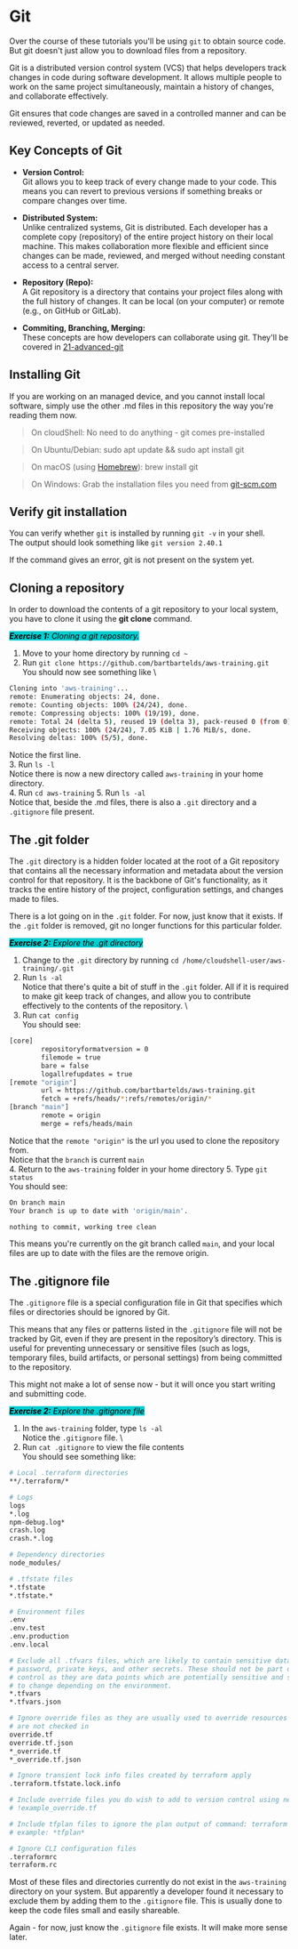 # Git

Over the course of these tutorials you'll be using ```git``` to obtain source code. But git doesn't just allow you to download files from a repository.  

Git is a distributed version control system (VCS) that helps developers track changes in code during software development. It allows multiple people to work on the same project simultaneously, maintain a history of changes, and collaborate effectively.

Git ensures that code changes are saved in a controlled manner and can be reviewed, reverted, or updated as needed.

## Key Concepts of Git
- **Version Control:**\
Git allows you to keep track of every change made to your code. This means you can revert to previous versions if something breaks or compare changes over time.

- **Distributed System:**\
Unlike centralized systems, Git is distributed. Each developer has a complete copy (repository) of the entire project history on their local machine. This makes collaboration more flexible and efficient since changes can be made, reviewed, and merged without needing constant access to a central server.

- **Repository (Repo):**\
A Git repository is a directory that contains your project files along with the full history of changes. It can be local (on your computer) or remote (e.g., on GitHub or GitLab).

- **Commiting, Branching, Merging:**\
These concepts are how developers can collaborate using git. They'll be covered in [21-advanced-git](21-advanced-git.md)


## Installing Git
If you are working on an managed device, and you cannot install local software, simply use the other .md files in this repository the way you're reading them now. 

>On cloudShell: No need to do anything - git comes pre-installed

>On Ubuntu/Debian: sudo apt update && sudo apt install git

>On macOS (using [Homebrew](https://brew.sh)): brew install git

>On Windows: Grab the installation files you need from [git-scm.com](https://git-scm.com/download/win)

## Verify git installation

You can verify whether ```git``` is installed by running ```git -v``` in your shell. \
The output should look something like ```git version 2.40.1```

If the command gives an error, git is not present on the system yet. 

## Cloning a repository
In order to download the contents of a git repository to your local system, you have to clone it using the **git clone** command. 

<mark style="background: #00ced1!important">*__Exercise 1:__ Cloning a git repository.*</mark>

1. Move to your home directory by running ```cd ~```
2. Run ```git clone https://github.com/bartbartelds/aws-training.git``` \
You should now see something like \
```bash
Cloning into 'aws-training'...
remote: Enumerating objects: 24, done.
remote: Counting objects: 100% (24/24), done.
remote: Compressing objects: 100% (19/19), done.
remote: Total 24 (delta 5), reused 19 (delta 3), pack-reused 0 (from 0)
Receiving objects: 100% (24/24), 7.05 KiB | 1.76 MiB/s, done.
Resolving deltas: 100% (5/5), done.
```

Notice the first line. \
3. Run ```ls -l``` \
Notice there is now a new directory called ```aws-training``` in your home directory.\
4. Run ```cd aws-training```
5. Run ```ls -al``` \
Notice that, beside the .md files, there is also a ```.git``` directory and a ```.gitignore``` file present. 

## The .git folder

The ```.git``` directory is a hidden folder located at the root of a Git repository that contains all the necessary information and metadata about the version control for that repository. It is the backbone of Git's functionality, as it tracks the entire history of the project, configuration settings, and changes made to files.

There is a lot going on in the ```.git``` folder. For now, just know that it exists. If the ```.git``` folder is removed, git no longer functions for this particular folder.

<mark style="background: #00ced1!important">*__Exercise 2:__ Explore the .git directory*</mark>

1. Change to the ```.git``` directory by running ```cd /home/cloudshell-user/aws-training/.git```
2. Run ```ls -al``` \
Notice that there's quite a bit of stuff in the ```.git``` folder. All if it is required to make git keep track of changes, and allow you to contribute effectively to the contents of the repository.  \
3. Run ```cat config``` \
You should see: 
```bash
[core]
        repositoryformatversion = 0
        filemode = true
        bare = false
        logallrefupdates = true
[remote "origin"]
        url = https://github.com/bartbartelds/aws-training.git
        fetch = +refs/heads/*:refs/remotes/origin/*
[branch "main"]
        remote = origin
        merge = refs/heads/main
```
Notice that the ```remote "origin"``` is the url you used to clone the repository from. \
Notice that the ```branch``` is current ```main``` \
4. Return to the ```aws-training``` folder in your home directory
5. Type ```git status``` \
You should see: 
```bash
On branch main
Your branch is up to date with 'origin/main'.

nothing to commit, working tree clean
```
This means you're currently on the git branch called ```main```, and your local files are up to date with the files are the remove origin. 

## The .gitignore file
The ```.gitignore``` file is a special configuration file in Git that specifies which files or directories should be ignored by Git.

This means that any files or patterns listed in the ```.gitignore``` file will not be tracked by Git, even if they are present in the repository’s directory. This is useful for preventing unnecessary or sensitive files (such as logs, temporary files, build artifacts, or personal settings) from being committed to the repository.

This might not make a lot of sense now - but it will once you start writing and submitting code.

<mark style="background: #00ced1!important">*__Exercise 2:__ Explore the .gitignore file*</mark>

1. In the ```aws-training``` folder, type ```ls -al``` \
Notice the ```.gitignore``` file. \
2. Run ```cat .gitignore``` to view the file contents \
You should see something like: 
```bash
# Local .terraform directories
**/.terraform/*

# Logs
logs
*.log
npm-debug.log*
crash.log
crash.*.log

# Dependency directories
node_modules/

# .tfstate files
*.tfstate
*.tfstate.*

# Environment files
.env
.env.test
.env.production
.env.local

# Exclude all .tfvars files, which are likely to contain sensitive data, such as
# password, private keys, and other secrets. These should not be part of version 
# control as they are data points which are potentially sensitive and subject 
# to change depending on the environment.
*.tfvars
*.tfvars.json

# Ignore override files as they are usually used to override resources locally and so
# are not checked in
override.tf
override.tf.json
*_override.tf
*_override.tf.json

# Ignore transient lock info files created by terraform apply
.terraform.tfstate.lock.info

# Include override files you do wish to add to version control using negated pattern
# !example_override.tf

# Include tfplan files to ignore the plan output of command: terraform plan -out=tfplan
# example: *tfplan*

# Ignore CLI configuration files
.terraformrc
terraform.rc
```
Most of these files and directories currently do not exist in the ```aws-training``` directory on your system. But apparently a developer found it necessary to exclude them by adding them to the ```.gitignore``` file. This is usually done to keep the code files small and easily shareable. 

Again - for now, just know the ```.gitignore``` file exists. It will make more sense later. 